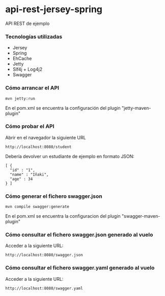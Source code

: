 # api-rest-jersey-spring
API REST de ejemplo

### Tecnologías utilizadas
- Jersey
- Spring
- EhCache
- Jetty
- Slf4j + Log4j2
- Swagger

### Cómo arrancar el API
```
mvn jetty:run
```

En el pom.xml se encuentra la configuración del plugin "jetty-maven-plugin"

### Cómo probar el API

Abrir en el navegador la siguiente URL
```
http://localhost:8080/student
```

Debería devolver un estudiante de ejemplo en formato JSON:
```
[ {
  "id" : "1",
  "name" : "Iñaki",
  "age" : 34
} ]
```

### Cómo generar el fichero swagger.json 

```
mvn compile swagger:generate
```

En el pom.xml se encuentra la configuracion del plugin "swagger-maven-plugin"

### Cómo consultar el fichero swagger.json generado al vuelo

Acceder a la siguiente URL:
```
http://localhost:8080/swagger.json
``` 

### Cómo consultar el fichero swagger.yaml generado al vuelo

Acceder a la siguiente URL:
```
http://localhost:8080/swagger.yaml
``` 